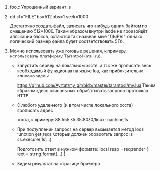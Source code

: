1. foo.c
   Упрощенный вариант ls
2. dd of="FILE" bs=512 obs=1 seek=1000

   Достаточно создать файл, записать что-нибудь одним байтом по смещению 512*1000.
   Таким образом внутри inode не произойдёт аллокации блоков, остаются так называе
   мые "ДЫРЫ", однако логический размер файла будет соответствовать 5Гб.
3. Можно использовать уже готовые решения, к примеру, использовать 
   платформу Tarantool (mail.ru). 
   
   * Запустить сервер на локальном хосте, а так же прописать весь необходимый функционал
      на языке lua, как приблизительно описано здесь:
      
      https://github.com/Ayrtat/my_git/blob/master/tarantool/my.lua
      Таким образом здесь описаны как обрабатывать запросы протокола HTTP
   * С любого удаленного (и в том числе локального хоста) прописать адрес
   
      хоста, к примеру: 88.555.35.35:8080/linux-machine/ls
   * При поступлении запроса на сервер вызывается метод
      local function get(req)
      Который должен обработать запрос ls
      os.execute('ls'...)
      
      Подготовить ответ в нужном формате:
      local resp = req:render {
	      	text = string.format(...)
	    }
    * Видим результат на странице браузера
